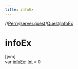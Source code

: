 ```yaml
---
title: infoEx
---
```

//[Perry](../../../index.html)/[server.quest](../index.html)/[Quest](index.html)/[infoEx](info-ex.html)



# infoEx



[jvm]\
var [infoEx](info-ex.html): [Int](https://kotlinlang.org/api/latest/jvm/stdlib/kotlin/-int/index.html) = 0




